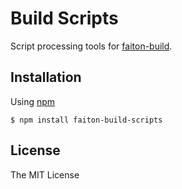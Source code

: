 # Build Scripts

Script processing tools for [faiton-build](https://github.com/faiton/build).

## Installation

Using [npm](http://npmjs.org/)

    $ npm install faiton-build-scripts

## License

The MIT License

